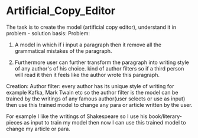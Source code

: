 # Artificial_Copy_Editor

The task is to create the model (artificial copy editor), understand it in problem - solution basis:
Problem: 
1)  A model in which if i input a paragraph then it remove all the grammatical mistakes of the paragraph.

2) Furthermore user can further transform the paragraph into writing style of any author's of his choice. kind of author filters so if a third person will read it then it feels like the author wrote this paragraph. 

Creation:
Author filter: every author has its unique style of writing for example Kafka, Mark Twain etc so the author filter is the model can be trained by the writings of any famous author(user selects or use as input) then use this trained model to change any para or article written by the user. 

For example I like the writings of Shakespeare so I use his book/literary-pieces as input to train my model then now I can use this trained model to change my article or para. 

